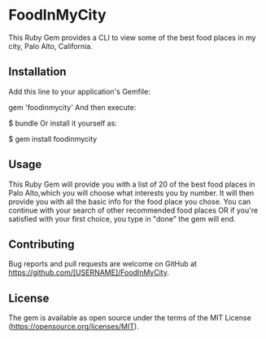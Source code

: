 # FoodInMyCity

This Ruby Gem provides a CLI to view some of the best food places in my city, Palo Alto, California.



## Installation
Add this line to your application's Gemfile:

gem 'foodinmycity'
And then execute:

$ bundle
Or install it yourself as:

$ gem install foodinmycity



## Usage

This Ruby Gem will provide you with a list of 20 of the best food places in Palo Alto,which you will choose what interests you by number. It will then provide you with all the basic info for the food place you chose. You can continue with your search of other recommended food places OR if you're satisfied with your first choice, you type in "done" the gem will end.



## Contributing

Bug reports and pull requests are welcome on GitHub at https://github.com/[USERNAME]/FoodInMyCity.


## License

The gem is available as open source under the terms of the MIT License (https://opensource.org/licenses/MIT).
